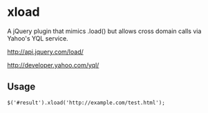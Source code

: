 xload
=====
A jQuery plugin that mimics .load() but allows cross domain calls via Yahoo's YQL service.

http://api.jquery.com/load/

http://developer.yahoo.com/yql/

## Usage


	$('#result').xload('http://example.com/test.html');